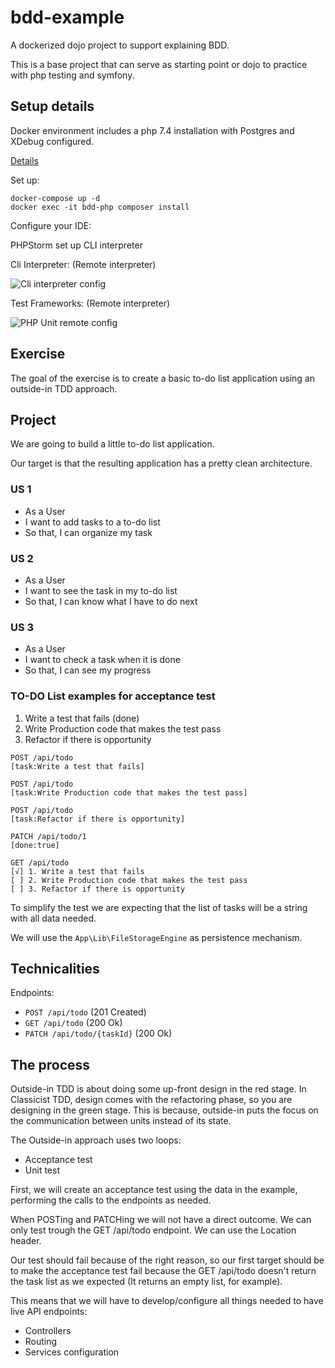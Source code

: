 # bdd-example

A dockerized dojo project to support explaining BDD.

This is a base project that can serve as starting point or dojo to practice with php testing and symfony.

## Setup details

Docker environment includes a php 7.4 installation with Postgres and XDebug configured.

[Details](phpdocker/README.md)

Set up:

```
docker-compose up -d
docker exec -it bdd-php composer install
```

Configure your IDE:

PHPStorm set up CLI interpreter

Cli Interpreter: (Remote interpreter)

![Cli interpreter config](doc/php-settings.png)

Test Frameworks: (Remote interpreter)

![PHP Unit remote config](doc/phpunit-settings.png)

## Exercise

The goal of the exercise is to create a basic to-do list application using an outside-in TDD approach.

## Project

We are going to build a little to-do list application.

Our target is that the resulting application has a pretty clean architecture.

### US 1

* As a User
* I want to add tasks to a to-do list
* So that, I can organize my task

### US 2

* As a User
* I want to see the task in my to-do list
* So that, I can know what I have to do next

### US 3

* As a User
* I want to check a task when it is done
* So that, I can see my progress

### TO-DO List examples for acceptance test

1. Write a test that fails (done)
2. Write Production code that makes the test pass
3. Refactor if there is opportunity

```
POST /api/todo
[task:Write a test that fails]

POST /api/todo
[task:Write Production code that makes the test pass]

POST /api/todo
[task:Refactor if there is opportunity]

PATCH /api/todo/1
[done:true]

GET /api/todo
[√] 1. Write a test that fails
[ ] 2. Write Production code that makes the test pass
[ ] 3. Refactor if there is opportunity
````

To simplify the test we are expecting that the list of tasks will be a string with all data needed.

We will use the `App\Lib\FileStorageEngine` as persistence mechanism.

## Technicalities

Endpoints:

* `POST /api/todo` (201 Created)
* `GET /api/todo` (200 Ok)
* `PATCH /api/todo/{taskId}` (200 Ok)

## The process

Outside-in TDD is about doing some up-front design in the red stage. In Classicist TDD, design comes with the refactoring phase, so you are designing in the green stage. This is because, outside-in puts the focus on the communication between units instead of its state.

The Outside-in approach uses two loops:

* Acceptance test
* Unit test

First, we will create an acceptance test using the data in the example, performing the calls to the endpoints as needed.

When POSTing and PATCHing we will not have a direct outcome. We can only test trough the GET /api/todo endpoint. We can use the Location header.

Our test should fail because of the right reason, so our first target should be to make the acceptance test fail because the GET /api/todo doesn't return the task list as we expected (It returns an empty list, for example).

This means that we will have to develop/configure all things needed to have live API endpoints:

* Controllers
* Routing
* Services configuration
